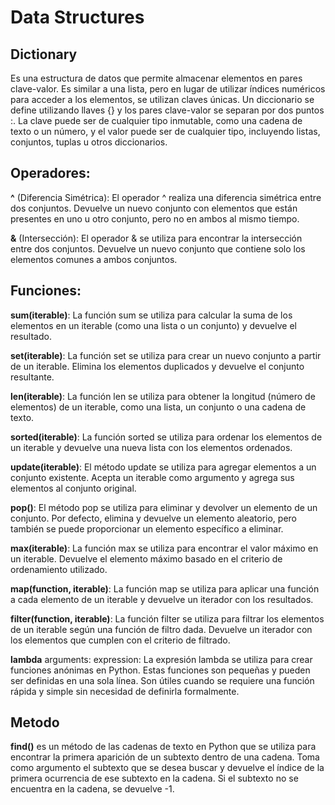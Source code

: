 # Data Structures

## Dictionary
Es una estructura de datos que permite almacenar elementos en pares clave-valor. Es similar a una lista, pero en lugar de utilizar índices numéricos para acceder a los elementos, se utilizan claves únicas.
Un diccionario se define utilizando llaves {} y los pares clave-valor se separan por dos puntos :. La clave puede ser de cualquier tipo inmutable, como una cadena de texto o un número, y el valor puede ser de cualquier tipo, incluyendo listas, conjuntos, tuplas u otros diccionarios.

## Operadores:
**^** (Diferencia Simétrica): El operador ^ realiza una diferencia simétrica entre dos conjuntos. Devuelve un nuevo conjunto con elementos que están presentes en uno u otro conjunto, pero no en ambos al mismo tiempo.

**&** (Intersección): El operador & se utiliza para encontrar la intersección entre dos conjuntos. Devuelve un nuevo conjunto que contiene solo los elementos comunes a ambos conjuntos.

## Funciones:
**sum(iterable)**: La función sum se utiliza para calcular la suma de los elementos en un iterable (como una lista o un conjunto) y devuelve el resultado.

**set(iterable)**: La función set se utiliza para crear un nuevo conjunto a partir de un iterable. Elimina los elementos duplicados y devuelve el conjunto resultante.

**len(iterable)**: La función len se utiliza para obtener la longitud (número de elementos) de un iterable, como una lista, un conjunto o una cadena de texto.

**sorted(iterable)**: La función sorted se utiliza para ordenar los elementos de un iterable y devuelve una nueva lista con los elementos ordenados.

**update(iterable)**: El método update se utiliza para agregar elementos a un conjunto existente. Acepta un iterable como argumento y agrega sus elementos al conjunto original.

**pop()**: El método pop se utiliza para eliminar y devolver un elemento de un conjunto. Por defecto, elimina y devuelve un elemento aleatorio, pero también se puede proporcionar un elemento específico a eliminar.

**max(iterable)**: La función max se utiliza para encontrar el valor máximo en un iterable. Devuelve el elemento máximo basado en el criterio de ordenamiento utilizado.

**map(function, iterable)**: La función map se utiliza para aplicar una función a cada elemento de un iterable y devuelve un iterador con los resultados.

**filter(function, iterable)**: La función filter se utiliza para filtrar los elementos de un iterable según una función de filtro dada. Devuelve un iterador con los elementos que cumplen con el criterio de filtrado.

**lambda** arguments: expression: La expresión lambda se utiliza para crear funciones anónimas en Python. Estas funciones son pequeñas y pueden ser definidas en una sola línea. Son útiles cuando se requiere una función rápida y simple sin necesidad de definirla formalmente.

## Metodo
**find()** es un método de las cadenas de texto en Python que se utiliza para encontrar la primera aparición de un subtexto dentro de una cadena. Toma como argumento el subtexto que se desea buscar y devuelve el índice de la primera ocurrencia de ese subtexto en la cadena. Si el subtexto no se encuentra en la cadena, se devuelve -1.
